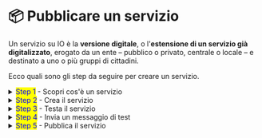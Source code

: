 # 📦 Pubblicare un servizio

Un servizio su IO è la **versione digitale**, o l'**estensione di un servizio già digitalizzato**, erogato da un ente – pubblico o privato, centrale o locale – e destinato a uno o più gruppi di cittadini.

Ecco quali sono gli step da seguire per creare un servizio.



<details>

<summary><mark style="color:blue;">Step 1</mark> - Scopri cos'è un servizio</summary>

Consulta il [Manuale dei servizi dell'app IO](https://docs.pagopa.it/manuale-servizi/) per scoprire:

* **cosa si intende per servizio** nel contesto di IO;
* quali sono le **tipologie di servizio** si possono erogare in IO e **quali funzionalità** si possono sfruttare;
* avere indicazioni su **come creare** i servizi;
* consultare **modelli di servizi** da poter utilizzare.

</details>

<details>

<summary><mark style="color:blue;">Step 2</mark> - Crea il servizio</summary>

Segui le istruzioni su come "[Creare un nuovo servizio](creare-un-servizio.md)"

</details>

<details>

<summary><mark style="color:blue;">Step 3</mark> - Testa il servizio</summary>

Prima di pubblicare il servizio in app, visualizza la scheda servizio in app per assicurarti che tutto sia corretto. Per farlo, leggi [provare-un-servizio-in-test.md](provare-un-servizio-in-test.md "mention")

**Importante**: Per i servizi di test, la proprietà `is_visible` deve sempre essere impostata come `false`.

</details>

<details>

<summary><mark style="color:blue;">Step 4</mark> - Invia un messaggio di test</summary>

Se vuoi, puoi anche inviare un messaggio di test. Per saperne di più sui messaggi e su come si inviano dei messaggi di testi, leggi come [inviare-un-messaggio](../inviare-un-messaggio/ "mention") e inviare [messaggi-di-test.md](../inviare-un-messaggio/messaggi-di-test.md "mention")

</details>

<details>

<summary><mark style="color:blue;">Step 5</mark> - Pubblica il servizio</summary>

Se è tutto pronto, metti il servizio in produzione impostando la proprietà `is_visible` su `true` e chiedi [l'abilitazione](../../abilitazioni/) per inviare messaggi ai cittadini reali e sbloccare tutte le API.

</details>
